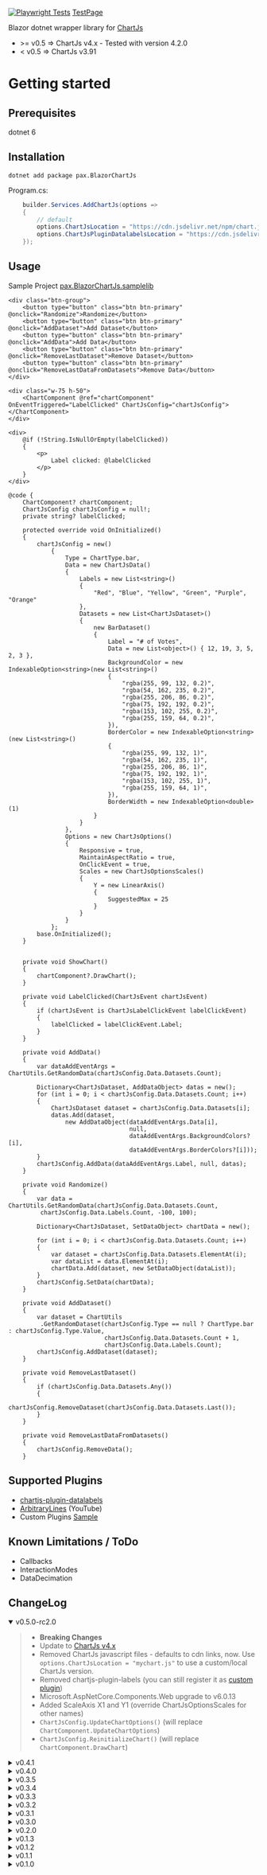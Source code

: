 [![Playwright Tests](https://github.com/ipax77/pax.BlazorChartJs/actions/workflows/pwtests.yml/badge.svg)](https://github.com/ipax77/pax.BlazorChartJs/actions/workflows/pwtests.yml) [TestPage](https://ipax77.github.io/pax.BlazorChartJs/)

Blazor dotnet wrapper library for [ChartJs](https://github.com/chartjs/Chart.js)
 * &gt;= v0.5 => ChartJs v4.x - Tested with version 4.2.0
 * < v0.5 => ChartJs v3.91

# Getting started
## Prerequisites
dotnet 6
## Installation

```
dotnet add package pax.BlazorChartJs
```

Program.cs:
``` cs
    builder.Services.AddChartJs(options =>
    {
        // default
        options.ChartJsLocation = "https://cdn.jsdelivr.net/npm/chart.js";
        options.ChartJsPluginDatalabelsLocation = "https://cdn.jsdelivr.net/npm/chartjs-plugin-datalabels@2";
    });
```

## Usage

Sample Project [pax.BlazorChartJs.samplelib](https://github.com/ipax77/pax.BlazorChartJs/tree/master/src/pax.BlazorChartJs.samplelib)

```razor
<div class="btn-group">
    <button type="button" class="btn btn-primary" @onclick="Randomize">Randomize</button>
    <button type="button" class="btn btn-primary" @onclick="AddDataset">Add Dataset</button>
    <button type="button" class="btn btn-primary" @onclick="AddData">Add Data</button>
    <button type="button" class="btn btn-primary" @onclick="RemoveLastDataset">Remove Dataset</button>
    <button type="button" class="btn btn-primary" @onclick="RemoveLastDataFromDatasets">Remove Data</button>
</div>

<div class="w-75 h-50">
    <ChartComponent @ref="chartComponent" OnEventTriggered="LabelClicked" ChartJsConfig="chartJsConfig"></ChartComponent>
</div>

<div>
    @if (!String.IsNullOrEmpty(labelClicked))
    {
        <p>
            Label clicked: @labelClicked
        </p>
    }
</div>

@code {
    ChartComponent? chartComponent;
    ChartJsConfig chartJsConfig = null!;
    private string? labelClicked;

    protected override void OnInitialized()
    {
        chartJsConfig = new()
            {
                Type = ChartType.bar,
                Data = new ChartJsData()
                {
                    Labels = new List<string>()
                    {
                        "Red", "Blue", "Yellow", "Green", "Purple", "Orange"
                    },
                    Datasets = new List<ChartJsDataset>()
                    {
                        new BarDataset()
                        {
                            Label = "# of Votes",
                            Data = new List<object>() { 12, 19, 3, 5, 2, 3 },
                            BackgroundColor = new IndexableOption<string>(new List<string>()
                            {
                                "rgba(255, 99, 132, 0.2)",
                                "rgba(54, 162, 235, 0.2)",
                                "rgba(255, 206, 86, 0.2)",
                                "rgba(75, 192, 192, 0.2)",
                                "rgba(153, 102, 255, 0.2)",
                                "rgba(255, 159, 64, 0.2)",
                            }),
                            BorderColor = new IndexableOption<string>(new List<string>()
                            {
                                "rgba(255, 99, 132, 1)",
                                "rgba(54, 162, 235, 1)",
                                "rgba(255, 206, 86, 1)",
                                "rgba(75, 192, 192, 1)",
                                "rgba(153, 102, 255, 1)",
                                "rgba(255, 159, 64, 1)",
                            }),
                            BorderWidth = new IndexableOption<double>(1)
                        }
                    }
                },
                Options = new ChartJsOptions()
                {
                    Responsive = true,
                    MaintainAspectRatio = true,
                    OnClickEvent = true,
                    Scales = new ChartJsOptionsScales()
                    {
                        Y = new LinearAxis()
                        {
                            SuggestedMax = 25
                        }
                    }
                }
            };
        base.OnInitialized();
    }


    private void ShowChart()
    {
        chartComponent?.DrawChart();
    }

    private void LabelClicked(ChartJsEvent chartJsEvent)
    {
        if (chartJsEvent is ChartJsLabelClickEvent labelClickEvent)
        {
            labelClicked = labelClickEvent.Label;
        }
    }

    private void AddData()
    {
        var dataAddEventArgs = ChartUtils.GetRandomData(chartJsConfig.Data.Datasets.Count);

        Dictionary<ChartJsDataset, AddDataObject> datas = new();
        for (int i = 0; i < chartJsConfig.Data.Datasets.Count; i++)
        {
            ChartJsDataset dataset = chartJsConfig.Data.Datasets[i];
            datas.Add(dataset,
                new AddDataObject(dataAddEventArgs.Data[i],
                                  null,
                                  dataAddEventArgs.BackgroundColors?[i],
                                  dataAddEventArgs.BorderColors?[i]));
        }
        chartJsConfig.AddData(dataAddEventArgs.Label, null, datas);
    }

    private void Randomize()
    {
        var data = ChartUtils.GetRandomData(chartJsConfig.Data.Datasets.Count,
         chartJsConfig.Data.Labels.Count, -100, 100);

        Dictionary<ChartJsDataset, SetDataObject> chartData = new();

        for (int i = 0; i < chartJsConfig.Data.Datasets.Count; i++)
        {
            var dataset = chartJsConfig.Data.Datasets.ElementAt(i);
            var dataList = data.ElementAt(i);
            chartData.Add(dataset, new SetDataObject(dataList));
        }
        chartJsConfig.SetData(chartData);
    }

    private void AddDataset()
    {
        var dataset = ChartUtils
         .GetRandomDataset(chartJsConfig.Type == null ? ChartType.bar : chartJsConfig.Type.Value,
                           chartJsConfig.Data.Datasets.Count + 1,
                           chartJsConfig.Data.Labels.Count);
        chartJsConfig.AddDataset(dataset);
    }

    private void RemoveLastDataset()
    {
        if (chartJsConfig.Data.Datasets.Any())
        {
            chartJsConfig.RemoveDataset(chartJsConfig.Data.Datasets.Last());
        }
    }

    private void RemoveLastDataFromDatasets()
    {
        chartJsConfig.RemoveData();
    }
```
## Supported Plugins
* [chartjs-plugin-datalabels](https://github.com/chartjs/chartjs-plugin-datalabels)
* [ArbitraryLines](https://www.youtube.com/watch?v=7ZZ_XfaJQbM&t=379s) (YouTube)
* Custom Plugins [Sample](https://github.com/ipax77/pax.BlazorChartJs/blob/master/src/pax.BlazorChartJs.samplelib/CustomPluginComp.razor)

## Known Limitations / ToDo

* Callbacks
* InteractionModes
* DataDecimation

## ChangeLog

<details open="open"><summary>v0.5.0-rc2.0</summary>

>- **Breaking Changes**
>- Update to [ChartJs v4.x](https://www.chartjs.org/docs/latest/migration/v4-migration.html)
>- Removed ChartJs javascript files - defaults to cdn links, now. Use ``` options.ChartJsLocation = "mychart.js"``` to use a custom/local ChartJs version.
>- Removed chartjs-plugin-labels (you can still register it as [custom plugin](https://github.com/ipax77/pax.BlazorChartJs/blob/master/src/pax.BlazorChartJs.samplelib/CustomPluginComp.razor))
>- Microsoft.AspNetCore.Components.Web upgrade to v6.0.13
>- Added ScaleAxis X1 and Y1 (override ChartJsOptionsScales for other names)
>- ```ChartJsConfig.UpdateChartOptions()``` (will replace ```ChartComponent.UpdateChartOptions```)
>- ```ChartJsConfig.ReinitializeChart()``` (will replace ```ChartComponent.DrawChart```)

</details>

<details><summary>v0.4.1</summary>

>- Catch ObjectDisposedException and JSException when disposing the ChartComponent while initializing
>- Microsoft.AspNetCore.Components.Web upgrade to v6.0.12

</details>

<details><summary>v0.4.0</summary>

>- Title.Text is now IndexableOptions<string> - **Breaking Change!**
>- chartComponent?.DrawChart() triggeres an InitEvent after the chart is complete
>- ChartJsInitEvent does have the ChartJsConfigGuid set correctly, now
>- RemoveDataset(s) can now handle self referencing and missing

</details>

<details><summary>v0.3.5</summary>

>- TimeCartesianAxisTicks fix
>- Interactions fix
>- Playwright tests
>- ghpages
>- ChartComponent DisposeAsync

</details>

<details><summary>v0.3.4</summary>

>- Fix #7 - Axis Ticks JsonConverter
>- Added ChartJsInitEvent which is triggered when the chart finished initializing the first time
>- [StackedChart](https://github.com/ipax77/pax.BlazorChartJs/blob/master/src/pax.BlazorChartJs.samplelib/StackedChartComp.razor) Sample

</details>

<details><summary>v0.3.3</summary>

>- Fix #6
>- chartComponent.UpdateChartDatasets removed - use chartConfig.SetDatasets() instead
>- Added Hidden option for Datasets

</details>

<details><summary>v0.3.2</summary>

>- Chart update refactoring - Breaking Changes!
>- Chart events refactoring - Breaking Changes!
>- Typescript
>- NuGet udpates

</details>

<details><summary>v0.3.1</summary>

>- Time Scale Chart
>- Optional javascript location options
>- ChartJs API calls
>- bugfixes
>- refactoring

</details>

<details><summary>v0.3.0</summary>

>- IndexableOption - Breaking Change!

</details>

<details><summary>v0.2.0</summary>

>- Events
>- Custom Plugin Sample
>- ChartJs API calls

</details>

<details><summary>v0.1.3</summary>

>- Nuget Package

</details>

<details><summary>v0.1.2</summary>

>- RadarChart

</details>


<details><summary>v0.1.1</summary>

>- Readme

</details>

<details><summary>v0.1.0</summary>

>- Init

</details>
